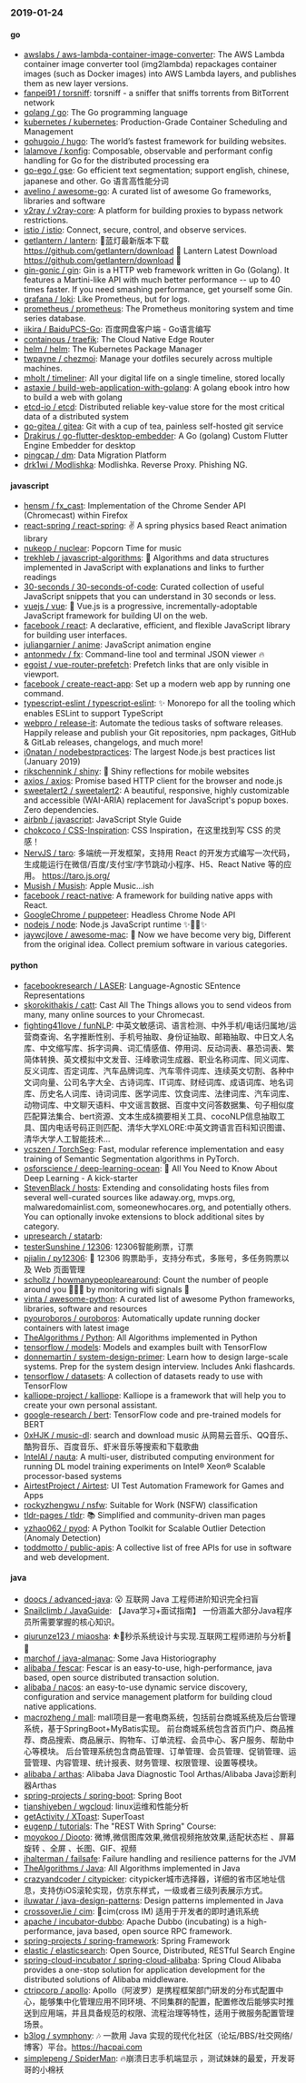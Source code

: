 ### 2019-01-24

#### go
* [awslabs / aws-lambda-container-image-converter](https://github.com/awslabs/aws-lambda-container-image-converter): The AWS Lambda container image converter tool (img2lambda) repackages container images (such as Docker images) into AWS Lambda layers, and publishes them as new layer versions.
* [fanpei91 / torsniff](https://github.com/fanpei91/torsniff): torsniff - a sniffer that sniffs torrents from BitTorrent network
* [golang / go](https://github.com/golang/go): The Go programming language
* [kubernetes / kubernetes](https://github.com/kubernetes/kubernetes): Production-Grade Container Scheduling and Management
* [gohugoio / hugo](https://github.com/gohugoio/hugo): The world’s fastest framework for building websites.
* [lalamove / konfig](https://github.com/lalamove/konfig): Composable, observable and performant config handling for Go for the distributed processing era
* [go-ego / gse](https://github.com/go-ego/gse): Go efficient text segmentation; support english, chinese, japanese and other. Go 语言高性能分词
* [avelino / awesome-go](https://github.com/avelino/awesome-go): A curated list of awesome Go frameworks, libraries and software
* [v2ray / v2ray-core](https://github.com/v2ray/v2ray-core): A platform for building proxies to bypass network restrictions.
* [istio / istio](https://github.com/istio/istio): Connect, secure, control, and observe services.
* [getlantern / lantern](https://github.com/getlantern/lantern): 🔴蓝灯最新版本下载 https://github.com/getlantern/download 🔴 Lantern Latest Download https://github.com/getlantern/download 🔴
* [gin-gonic / gin](https://github.com/gin-gonic/gin): Gin is a HTTP web framework written in Go (Golang). It features a Martini-like API with much better performance -- up to 40 times faster. If you need smashing performance, get yourself some Gin.
* [grafana / loki](https://github.com/grafana/loki): Like Prometheus, but for logs.
* [prometheus / prometheus](https://github.com/prometheus/prometheus): The Prometheus monitoring system and time series database.
* [iikira / BaiduPCS-Go](https://github.com/iikira/BaiduPCS-Go): 百度网盘客户端 - Go语言编写
* [containous / traefik](https://github.com/containous/traefik): The Cloud Native Edge Router
* [helm / helm](https://github.com/helm/helm): The Kubernetes Package Manager
* [twpayne / chezmoi](https://github.com/twpayne/chezmoi): Manage your dotfiles securely across multiple machines.
* [mholt / timeliner](https://github.com/mholt/timeliner): All your digital life on a single timeline, stored locally
* [astaxie / build-web-application-with-golang](https://github.com/astaxie/build-web-application-with-golang): A golang ebook intro how to build a web with golang
* [etcd-io / etcd](https://github.com/etcd-io/etcd): Distributed reliable key-value store for the most critical data of a distributed system
* [go-gitea / gitea](https://github.com/go-gitea/gitea): Git with a cup of tea, painless self-hosted git service
* [Drakirus / go-flutter-desktop-embedder](https://github.com/Drakirus/go-flutter-desktop-embedder): A Go (golang) Custom Flutter Engine Embedder for desktop
* [pingcap / dm](https://github.com/pingcap/dm): Data Migration Platform
* [drk1wi / Modlishka](https://github.com/drk1wi/Modlishka): Modlishka. Reverse Proxy. Phishing NG.

#### javascript
* [hensm / fx_cast](https://github.com/hensm/fx_cast): Implementation of the Chrome Sender API (Chromecast) within Firefox
* [react-spring / react-spring](https://github.com/react-spring/react-spring): ✌️ A spring physics based React animation library
* [nukeop / nuclear](https://github.com/nukeop/nuclear): Popcorn Time for music
* [trekhleb / javascript-algorithms](https://github.com/trekhleb/javascript-algorithms): 📝 Algorithms and data structures implemented in JavaScript with explanations and links to further readings
* [30-seconds / 30-seconds-of-code](https://github.com/30-seconds/30-seconds-of-code): Curated collection of useful JavaScript snippets that you can understand in 30 seconds or less.
* [vuejs / vue](https://github.com/vuejs/vue): 🖖 Vue.js is a progressive, incrementally-adoptable JavaScript framework for building UI on the web.
* [facebook / react](https://github.com/facebook/react): A declarative, efficient, and flexible JavaScript library for building user interfaces.
* [juliangarnier / anime](https://github.com/juliangarnier/anime): JavaScript animation engine
* [antonmedv / fx](https://github.com/antonmedv/fx): Command-line tool and terminal JSON viewer 🔥
* [egoist / vue-router-prefetch](https://github.com/egoist/vue-router-prefetch): Prefetch links that are only visible in viewport.
* [facebook / create-react-app](https://github.com/facebook/create-react-app): Set up a modern web app by running one command.
* [typescript-eslint / typescript-eslint](https://github.com/typescript-eslint/typescript-eslint): ✨ Monorepo for all the tooling which enables ESLint to support TypeScript
* [webpro / release-it](https://github.com/webpro/release-it): Automate the tedious tasks of software releases. Happily release and publish your Git repositories, npm packages, GitHub & GitLab releases, changelogs, and much more!
* [i0natan / nodebestpractices](https://github.com/i0natan/nodebestpractices): The largest Node.js best practices list (January 2019)
* [rikschennink / shiny](https://github.com/rikschennink/shiny): 🌟 Shiny reflections for mobile websites
* [axios / axios](https://github.com/axios/axios): Promise based HTTP client for the browser and node.js
* [sweetalert2 / sweetalert2](https://github.com/sweetalert2/sweetalert2): A beautiful, responsive, highly customizable and accessible (WAI-ARIA) replacement for JavaScript's popup boxes. Zero dependencies.
* [airbnb / javascript](https://github.com/airbnb/javascript): JavaScript Style Guide
* [chokcoco / CSS-Inspiration](https://github.com/chokcoco/CSS-Inspiration): CSS Inspiration，在这里找到写 CSS 的灵感！
* [NervJS / taro](https://github.com/NervJS/taro): 多端统一开发框架，支持用 React 的开发方式编写一次代码，生成能运行在微信/百度/支付宝/字节跳动小程序、H5、React Native 等的应用。 https://taro.js.org/
* [Musish / Musish](https://github.com/Musish/Musish): Apple Music...ish
* [facebook / react-native](https://github.com/facebook/react-native): A framework for building native apps with React.
* [GoogleChrome / puppeteer](https://github.com/GoogleChrome/puppeteer): Headless Chrome Node API
* [nodejs / node](https://github.com/nodejs/node): Node.js JavaScript runtime ✨🐢🚀✨
* [jaywcjlove / awesome-mac](https://github.com/jaywcjlove/awesome-mac):  Now we have become very big, Different from the original idea. Collect premium software in various categories.

#### python
* [facebookresearch / LASER](https://github.com/facebookresearch/LASER): Language-Agnostic SEntence Representations
* [skorokithakis / catt](https://github.com/skorokithakis/catt): Cast All The Things allows you to send videos from many, many online sources to your Chromecast.
* [fighting41love / funNLP](https://github.com/fighting41love/funNLP): 中英文敏感词、语言检测、中外手机/电话归属地/运营商查询、名字推断性别、手机号抽取、身份证抽取、邮箱抽取、中日文人名库、中文缩写库、拆字词典、词汇情感值、停用词、反动词表、暴恐词表、繁简体转换、英文模拟中文发音、汪峰歌词生成器、职业名称词库、同义词库、反义词库、否定词库、汽车品牌词库、汽车零件词库、连续英文切割、各种中文词向量、公司名字大全、古诗词库、IT词库、财经词库、成语词库、地名词库、历史名人词库、诗词词库、医学词库、饮食词库、法律词库、汽车词库、动物词库、中文聊天语料、中文谣言数据、百度中文问答数据集、句子相似度匹配算法集合、bert资源、文本生成&摘要相关工具、cocoNLP信息抽取工具、国内电话号码正则匹配、清华大学XLORE:中英文跨语言百科知识图谱、清华大学人工智能技术…
* [ycszen / TorchSeg](https://github.com/ycszen/TorchSeg): Fast, modular reference implementation and easy training of Semantic Segmentation algorithms in PyTorch.
* [osforscience / deep-learning-ocean](https://github.com/osforscience/deep-learning-ocean): 📡 All You Need to Know About Deep Learning - A kick-starter
* [StevenBlack / hosts](https://github.com/StevenBlack/hosts): Extending and consolidating hosts files from several well-curated sources like adaway.org, mvps.org, malwaredomainlist.com, someonewhocares.org, and potentially others. You can optionally invoke extensions to block additional sites by category.
* [upresearch / statarb](https://github.com/upresearch/statarb): 
* [testerSunshine / 12306](https://github.com/testerSunshine/12306): 12306智能刷票，订票
* [pjialin / py12306](https://github.com/pjialin/py12306): 🚂 12306 购票助手，支持分布式，多账号，多任务购票以及 Web 页面管理
* [schollz / howmanypeoplearearound](https://github.com/schollz/howmanypeoplearearound): Count the number of people around you 👨‍👨‍👦 by monitoring wifi signals 📡
* [vinta / awesome-python](https://github.com/vinta/awesome-python): A curated list of awesome Python frameworks, libraries, software and resources
* [pyouroboros / ouroboros](https://github.com/pyouroboros/ouroboros): Automatically update running docker containers with latest image
* [TheAlgorithms / Python](https://github.com/TheAlgorithms/Python): All Algorithms implemented in Python
* [tensorflow / models](https://github.com/tensorflow/models): Models and examples built with TensorFlow
* [donnemartin / system-design-primer](https://github.com/donnemartin/system-design-primer): Learn how to design large-scale systems. Prep for the system design interview. Includes Anki flashcards.
* [tensorflow / datasets](https://github.com/tensorflow/datasets): A collection of datasets ready to use with TensorFlow
* [kalliope-project / kalliope](https://github.com/kalliope-project/kalliope): Kalliope is a framework that will help you to create your own personal assistant.
* [google-research / bert](https://github.com/google-research/bert): TensorFlow code and pre-trained models for BERT
* [0xHJK / music-dl](https://github.com/0xHJK/music-dl): search and download music 从网易云音乐、QQ音乐、酷狗音乐、百度音乐、虾米音乐等搜索和下载歌曲
* [IntelAI / nauta](https://github.com/IntelAI/nauta): A multi-user, distributed computing environment for running DL model training experiments on Intel® Xeon® Scalable processor-based systems
* [AirtestProject / Airtest](https://github.com/AirtestProject/Airtest): UI Test Automation Framework for Games and Apps
* [rockyzhengwu / nsfw](https://github.com/rockyzhengwu/nsfw): Suitable for Work (NSFW) classification
* [tldr-pages / tldr](https://github.com/tldr-pages/tldr): 📚 Simplified and community-driven man pages
* [yzhao062 / pyod](https://github.com/yzhao062/pyod): A Python Toolkit for Scalable Outlier Detection (Anomaly Detection)
* [toddmotto / public-apis](https://github.com/toddmotto/public-apis): A collective list of free APIs for use in software and web development.

#### java
* [doocs / advanced-java](https://github.com/doocs/advanced-java): 😮 互联网 Java 工程师进阶知识完全扫盲
* [Snailclimb / JavaGuide](https://github.com/Snailclimb/JavaGuide): 【Java学习+面试指南】 一份涵盖大部分Java程序员所需要掌握的核心知识。
* [qiurunze123 / miaosha](https://github.com/qiurunze123/miaosha): ⛹️🐘秒杀系统设计与实现.互联网工程师进阶与分析🙋🐓
* [marchof / java-almanac](https://github.com/marchof/java-almanac): Some Java Historiography
* [alibaba / fescar](https://github.com/alibaba/fescar): Fescar is an easy-to-use, high-performance, java based, open source distributed transaction solution.
* [alibaba / nacos](https://github.com/alibaba/nacos): an easy-to-use dynamic service discovery, configuration and service management platform for building cloud native applications.
* [macrozheng / mall](https://github.com/macrozheng/mall): mall项目是一套电商系统，包括前台商城系统及后台管理系统，基于SpringBoot+MyBatis实现。 前台商城系统包含首页门户、商品推荐、商品搜索、商品展示、购物车、订单流程、会员中心、客户服务、帮助中心等模块。 后台管理系统包含商品管理、订单管理、会员管理、促销管理、运营管理、内容管理、统计报表、财务管理、权限管理、设置等模块。
* [alibaba / arthas](https://github.com/alibaba/arthas): Alibaba Java Diagnostic Tool Arthas/Alibaba Java诊断利器Arthas
* [spring-projects / spring-boot](https://github.com/spring-projects/spring-boot): Spring Boot
* [tianshiyeben / wgcloud](https://github.com/tianshiyeben/wgcloud): linux运维和性能分析
* [getActivity / XToast](https://github.com/getActivity/XToast): SuperToast
* [eugenp / tutorials](https://github.com/eugenp/tutorials): The "REST With Spring" Course:
* [moyokoo / Diooto](https://github.com/moyokoo/Diooto): 微博,微信图库效果,微信视频拖放效果,适配状态栏 、屏幕旋转 、全屏 、长图、GIF、视频
* [jhalterman / failsafe](https://github.com/jhalterman/failsafe): Failure handling and resilience patterns for the JVM
* [TheAlgorithms / Java](https://github.com/TheAlgorithms/Java): All Algorithms implemented in Java
* [crazyandcoder / citypicker](https://github.com/crazyandcoder/citypicker): citypicker城市选择器，详细的省市区地址信息，支持仿iOS滚轮实现，仿京东样式，一级或者三级列表展示方式。
* [iluwatar / java-design-patterns](https://github.com/iluwatar/java-design-patterns): Design patterns implemented in Java
* [crossoverJie / cim](https://github.com/crossoverJie/cim): 📲cim(cross IM) 适用于开发者的即时通讯系统
* [apache / incubator-dubbo](https://github.com/apache/incubator-dubbo): Apache Dubbo (incubating) is a high-performance, java based, open source RPC framework.
* [spring-projects / spring-framework](https://github.com/spring-projects/spring-framework): Spring Framework
* [elastic / elasticsearch](https://github.com/elastic/elasticsearch): Open Source, Distributed, RESTful Search Engine
* [spring-cloud-incubator / spring-cloud-alibaba](https://github.com/spring-cloud-incubator/spring-cloud-alibaba): Spring Cloud Alibaba provides a one-stop solution for application development for the distributed solutions of Alibaba middleware.
* [ctripcorp / apollo](https://github.com/ctripcorp/apollo): Apollo（阿波罗）是携程框架部门研发的分布式配置中心，能够集中化管理应用不同环境、不同集群的配置，配置修改后能够实时推送到应用端，并且具备规范的权限、流程治理等特性，适用于微服务配置管理场景。
* [b3log / symphony](https://github.com/b3log/symphony): 🎶 一款用 Java 实现的现代化社区（论坛/BBS/社交网络/博客）平台。https://hacpai.com
* [simplepeng / SpiderMan](https://github.com/simplepeng/SpiderMan): 🔥崩溃日志手机端显示 ，测试妹妹的最爱，开发哥哥的小棉袄
